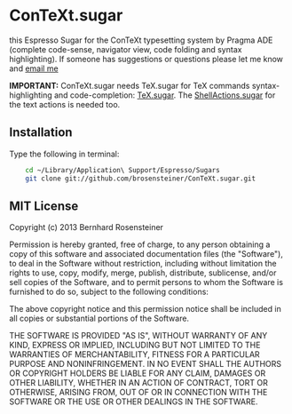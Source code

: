 # ConTeXt.sugar

this Espresso Sugar for the ConTeXt typesetting system by Pragma ADE (complete code-sense, navigator view, code folding and syntax highlighting). If someone has suggestions or questions please let me know and [email me](mailto:brosensteiner@gmail.com)

**IMPORTANT:** ConTeXt.sugar needs TeX.sugar for TeX commands syntax-highlighting and code-completion: [TeX.sugar](https://github.com/brosensteiner/TeX.sugar). The [ShellActions.sugar](https://github.com/onecrayon/ShellActions-sugar) for the text actions is needed too.


## Installation

Type the following in terminal:

```bash
    cd ~/Library/Application\ Support/Espresso/Sugars
    git clone git://github.com/brosensteiner/ConTeXt.sugar.git
```

## MIT License

Copyright (c) 2013 Bernhard Rosensteiner

Permission is hereby granted, free of charge, to any person obtaining a copy of this software and associated documentation files (the "Software"), to deal in the Software without restriction, including without limitation the rights to use, copy, modify, merge, publish, distribute, sublicense, and/or sell copies of the Software, and to permit persons to whom the Software is furnished to do so, subject to the following conditions:

The above copyright notice and this permission notice shall be included in all copies or substantial portions of the Software.

THE SOFTWARE IS PROVIDED "AS IS", WITHOUT WARRANTY OF ANY KIND, EXPRESS OR IMPLIED, INCLUDING BUT NOT LIMITED TO THE WARRANTIES OF MERCHANTABILITY, FITNESS FOR A PARTICULAR PURPOSE AND NONINFRINGEMENT. IN NO EVENT SHALL THE AUTHORS OR COPYRIGHT HOLDERS BE LIABLE FOR ANY CLAIM, DAMAGES OR OTHER LIABILITY, WHETHER IN AN ACTION OF CONTRACT, TORT OR OTHERWISE, ARISING FROM, OUT OF OR IN CONNECTION WITH THE SOFTWARE OR THE USE OR OTHER DEALINGS IN THE SOFTWARE.


